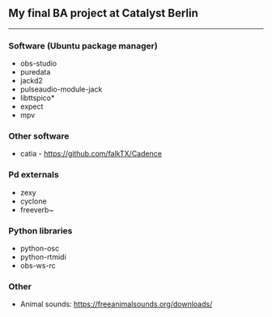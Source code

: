 ## My final BA project at Catalyst Berlin

---
### Software (Ubuntu package manager)
- obs-studio
- puredata
- jackd2
- pulseaudio-module-jack
- libttspico*
- expect
- mpv

### Other software
- catia - https://github.com/falkTX/Cadence

### Pd externals
- zexy
- cyclone
- freeverb~

### Python libraries
- python-osc
- python-rtmidi
- obs-ws-rc

### Other
- Animal sounds: https://freeanimalsounds.org/downloads/
